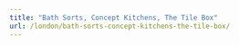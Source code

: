 ```yaml
---
title: "Bath Sorts, Concept Kitchens, The Tile Box"
url: /london/bath-sorts-concept-kitchens-the-tile-box/
---
```

